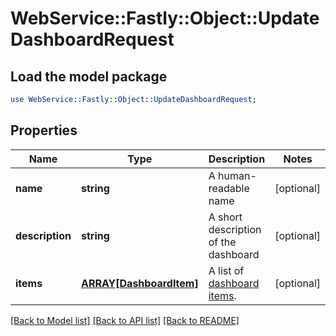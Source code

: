 # WebService::Fastly::Object::UpdateDashboardRequest

## Load the model package
```perl
use WebService::Fastly::Object::UpdateDashboardRequest;
```

## Properties
Name | Type | Description | Notes
------------ | ------------- | ------------- | -------------
**name** | **string** | A human-readable name | [optional] 
**description** | **string** | A short description of the dashboard | [optional] 
**items** | [**ARRAY[DashboardItem]**](DashboardItem.md) | A list of [dashboard items](#dashboard-item). | [optional] 

[[Back to Model list]](../README.md#documentation-for-models) [[Back to API list]](../README.md#documentation-for-api-endpoints) [[Back to README]](../README.md)


